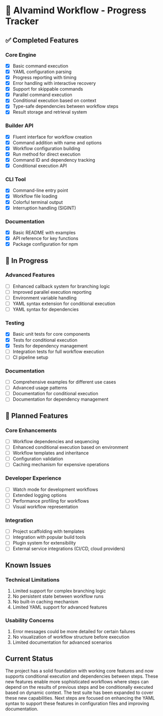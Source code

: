 # 🌊 Alvamind Workflow - Progress Tracker

## ✅ Completed Features

### Core Engine
- [x] Basic command execution
- [x] YAML configuration parsing
- [x] Progress reporting with timing
- [x] Error handling with interactive recovery
- [x] Support for skippable commands
- [x] Parallel command execution
- [x] Conditional execution based on context
- [x] Type-safe dependencies between workflow steps
- [x] Result storage and retrieval system

### Builder API
- [x] Fluent interface for workflow creation
- [x] Command addition with name and options
- [x] Workflow configuration building
- [x] Run method for direct execution
- [x] Command ID and dependency tracking
- [x] Conditional execution API

### CLI Tool
- [x] Command-line entry point
- [x] Workflow file loading
- [x] Colorful terminal output
- [x] Interruption handling (SIGINT)

### Documentation
- [x] Basic README with examples
- [x] API reference for key functions
- [x] Package configuration for npm

## 🚧 In Progress

### Advanced Features
- [ ] Enhanced callback system for branching logic
- [ ] Improved parallel execution reporting
- [ ] Environment variable handling
- [ ] YAML syntax extension for conditional execution
- [ ] YAML syntax for dependencies

### Testing
- [x] Basic unit tests for core components
- [x] Tests for conditional execution
- [x] Tests for dependency management
- [ ] Integration tests for full workflow execution
- [ ] CI pipeline setup

### Documentation
- [ ] Comprehensive examples for different use cases
- [ ] Advanced usage patterns
- [ ] Documentation for conditional execution
- [ ] Documentation for dependency management

## 📝 Planned Features

### Core Enhancements
- [ ] Workflow dependencies and sequencing
- [ ] Enhanced conditional execution based on environment
- [ ] Workflow templates and inheritance
- [ ] Configuration validation
- [ ] Caching mechanism for expensive operations

### Developer Experience
- [ ] Watch mode for development workflows
- [ ] Extended logging options
- [ ] Performance profiling for workflows
- [ ] Visual workflow representation

### Integration
- [ ] Project scaffolding with templates
- [ ] Integration with popular build tools
- [ ] Plugin system for extensibility
- [ ] External service integrations (CI/CD, cloud providers)

## Known Issues

### Technical Limitations
1. Limited support for complex branching logic
2. No persistent state between workflow runs
3. No built-in caching mechanism
4. Limited YAML support for advanced features

### Usability Concerns
1. Error messages could be more detailed for certain failures
2. No visualization of workflow structure before execution
3. Limited documentation for advanced scenarios

## Current Status

The project has a solid foundation with working core features and now supports conditional execution and dependencies between steps. These new features enable more sophisticated workflows where steps can depend on the results of previous steps and be conditionally executed based on dynamic context. The test suite has been expanded to cover these new capabilities. Next steps are focused on enhancing the YAML syntax to support these features in configuration files and improving documentation.

